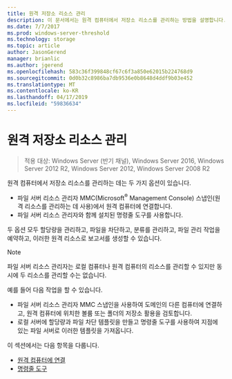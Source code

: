 ```yaml
---
title: 원격 저장소 리소스 관리
description: 이 문서에서는 원격 컴퓨터에서 저장소 리소스를 관리하는 방법을 설명합니다.
ms.date: 7/7/2017
ms.prod: windows-server-threshold
ms.technology: storage
ms.topic: article
author: JasonGerend
manager: brianlic
ms.author: jgerend
ms.openlocfilehash: 583c36f399848cf67c6f3a850e62015b224768d9
ms.sourcegitcommit: 0d0b32c8986ba7db9536e0b8648d4ddf9b03e452
ms.translationtype: MT
ms.contentlocale: ko-KR
ms.lasthandoff: 04/17/2019
ms.locfileid: "59836634"
---
```

# <a name="managing-remote-storage-resources"></a>원격 저장소 리소스 관리

> 적용 대상: Windows Server (반기 채널), Windows Server 2016, Windows Server 2012 R2, Windows Server 2012, Windows Server 2008 R2

원격 컴퓨터에서 저장소 리소스를 관리하는 데는 두 가지 옵션이 있습니다.

-   파일 서버 리소스 관리자 MMC(Microsoft<sup>®</sup> Management Console) 스냅인(원격 리소스를 관리하는 데 사용)에서 원격 컴퓨터에 연결합니다.
-   파일 서버 리소스 관리자와 함께 설치된 명령줄 도구를 사용합니다.

두 옵션 모두 할당량을 관리하고, 파일을 차단하고, 분류를 관리하고, 파일 관리 작업을 예약하고, 이러한 원격 리소스로 보고서를 생성할 수 있습니다.

> [!Note]
> 파일 서버 리소스 관리자는 로컬 컴퓨터나 원격 컴퓨터의 리소스를 관리할 수 있지만 동시에 두 리소스를 관리할 수는 없습니다.

예를 들어 다음 작업을 할 수 있습니다.

-   파일 서버 리소스 관리자 MMC 스냅인을 사용하여 도메인의 다른 컴퓨터에 연결하고, 원격 컴퓨터에 위치한 볼륨 또는 폴더의 저장소 활용을 검토합니다.
-   로컬 서버에 할당량과 파일 차단 템플릿을 만들고 명령줄 도구를 사용하여 지점에 있는 파일 서버로 이러한 템플릿을 가져옵니다.

이 섹션에서는 다음 항목을 다룹니다.

-   [원격 컴퓨터에 연결](connect-to-remote-computer.md)
-   [명령줄 도구](command-line-tools.md)
